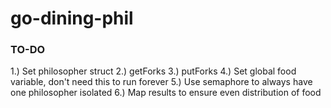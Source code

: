 # go-dining-phil

### TO-DO

1.) Set philosopher struct
2.) getForks
3.) putForks
4.) Set global food variable, don't need this to run forever
5.) Use semaphore to always have one philosopher isolated
6.) Map results to ensure even distribution of food

